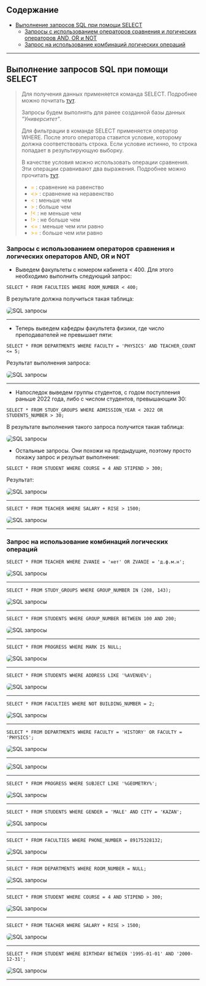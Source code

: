 ## Содержание

- [Выполнение запросов SQL при помощи SELECT](#выполнение-запросов-sql-при-помощи-select)
    - [Запросы с использованием операторов сравнения и логических операторов AND, OR и NOT](#запросы-с-использованием-операторов-сравнения-и-логических-операторов-and-or-и-not)
    - [Запрос на использование комбинаций логических операций](#запросы-с-использованием-операторов-сравнения-и-логических-операторов-and-or-и-not)

---

## Выполнение запросов SQL при помощи SELECT

> Для получения данных применяется команда SELECT. Подробнее можно почитать [тут](https://metanit.com/sql/sqlserver/4.2.php "select sql").
>  
> Запросы будем выполнять для ранее созданной базы данных *"Университет"*.  
> 
> Для фильтрации в команде SELECT применяется оператор WHERE. 
 После этого оператора ставится условие, которому должна соответствовать строка. Если условие истинно, то строка попадает в результирующую выборку. 
 >
 > В качестве условия можно использовать операции сравнения. Эти операции сравнивают два выражения.  Подробнее можно прочитать [тут](https://metanit.com/sql/sqlserver/4.5.php "where").
> - <span style="color: orange">= </span> : сравнение на равенство  
> - <span style="color: orange"><> </span> : сравнение на неравенство 
> - <span style="color: orange">< </span> : меньше чем
> - <span style="color: orange">> </span> : больше чем
> - <span style="color: orange">!< </span> : не меньше чем
> - <span style="color: orange">!> </span> : не больше чем 
> - <span style="color: orange"><= </span> : меньше чем или равно
> - <span style="color: orange">>= </span> : больше чем или равно    

### Запросы с использованием операторов сравнения и логических операторов AND, OR и NOT

- Выведем факультеты с номером кабинета < 400. Для этого необходимо выполнить следующий запрос:

```
SELECT * FROM FACULTIES WHERE ROOM_NUMBER < 400;
```
В результате должна получиться такая таблица:

<img src="images/1.png" alt="SQL запросы" style="border-radius:7px">

---

- Теперь выведем кафедры факультета физики, где число преподавателей не превышает пяти: 

```
SELECT * FROM DEPARTMENTS WHERE FACULTY = 'PHYSICS' AND TEACHER_COUNT <= 5;
```

Результат выполнения запроса:

<img src="images/2.png" alt="SQL запросы" style="border-radius:7px">

---

- Напоследок выведем группы студентов, с годом поступления раньше 2022 года, либо с числом студентов, превышающим 30: 

```
SELECT * FROM STUDY_GROUPS WHERE ADMISSION_YEAR < 2022 OR STUDENTS_NUMBER > 30;
```

В результате выполнения такого запроса получится такая таблица: 

<img src="images/3.png" alt="SQL запросы" style="border-radius:7px">

- Остальные запросы. Они похожи на предыдущие, поэтому просто покажу запрос и резульат выполнения:

```
SELECT * FROM STUDENT WHERE COURSE = 4 AND STIPEND > 300;
```

Результат: 

<img src="images/4.png" alt="SQL запросы" style="border-radius:7px">

---

```
SELECT * FROM TEACHER WHERE SALARY + RISE > 1500;
```

<img src="images/6.png" alt="SQL запросы" style="border-radius:7px">

---
 
 ### Запрос на использование комбинаций логических операций

```
SELECT * FROM TEACHER WHERE ZVANIE = 'нет' OR ZVANIE = 'д.ф.м.н';
```

<img src="images/5.png" alt="SQL запросы" style="border-radius:7px">  

---

```
SELECT * FROM STUDY_GROUPS WHERE GROUP_NUMBER IN (208, 143);
```

<img src="images/7.png" alt="SQL запросы" style="border-radius:7px">

---

```
SELECT * FROM STUDENTS WHERE GROUP_NUMBER BETWEEN 100 AND 200;
```

<img src="images/8.png" alt="SQL запросы" style="border-radius:7px">

---

```
SELECT * FROM PROGRESS WHERE MARK IS NULL;
```

<img src="images/9.png" alt="SQL запросы" style="border-radius:7px">

---

```
SELECT * FROM STUDENTS WHERE ADDRESS LIKE '%AVENUE%';
```

<img src="images/10.png" alt="SQL запросы" style="border-radius:7px">

---

```
SELECT * FROM FACULTIES WHERE NOT BUILDING_NUMBER = 2;
```

<img src="images/11.png" alt="SQL запросы" style="border-radius:7px">

---

```
SELECT * FROM DEPARTMENTS WHERE FACULTY = 'HISTORY' OR FACULTY = 'PHYSICS';
```

<img src="images/12.png" alt="SQL запросы" style="border-radius:7px">

---

<img src="images/13.png" alt="SQL запросы" style="border-radius:7px">

---

```
SELECT * FROM PROGRESS WHERE SUBJECT LIKE '%GEOMETRY%';
```

<img src="images/14.png" alt="SQL запросы" style="border-radius:7px">

---

```
SELECT * FROM STUDENTS WHERE GENDER = 'MALE' AND CITY = 'KAZAN';
```

<img src="images/15.png" alt="SQL запросы" style="border-radius:7px">

---

```
SELECT * FROM FACULTIES WHERE PHONE_NUMBER = 89175328132;
```

<img src="images/16.png" alt="SQL запросы" style="border-radius:7px">

---

```
SELECT * FROM DEPARTMENTS WHERE ROOM_NUMBER = NULL;
```

<img src="images/17.png" alt="SQL запросы" style="border-radius:7px">

---

```
SELECT * FROM STUDENT WHERE COURSE = 4 AND STIPEND > 300;
```

<img src="images/18.png" alt="SQL запросы" style="border-radius:7px">

---

```
SELECT * FROM TEACHER WHERE SALARY + RISE > 1500;
```

<img src="images/19.png" alt="SQL запросы" style="border-radius:7px">

---

```
SELECT * FROM STUDENT WHERE BIRTHDAY BETWEEN '1995-01-01' AND '2000-12-31';
```

<img src="images/20.png" alt="SQL запросы" style="border-radius:7px">

---